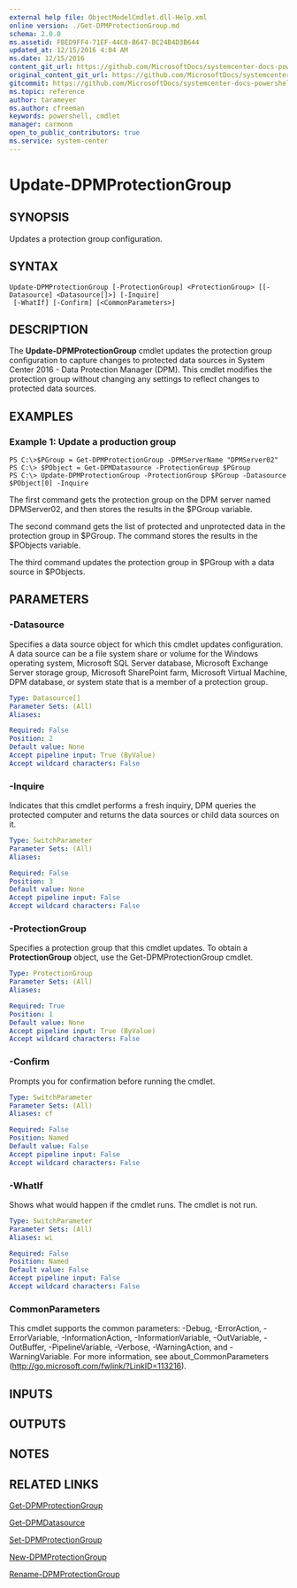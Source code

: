 ```yaml
---
external help file: ObjectModelCmdlet.dll-Help.xml
online version: ./Get-DPMProtectionGroup.md
schema: 2.0.0
ms.assetid: FBED9FF4-71EF-44C0-B647-BC24B4D3B644
updated_at: 12/15/2016 4:04 AM
ms.date: 12/15/2016
content_git_url: https://github.com/MicrosoftDocs/systemcenter-docs-powershell/blob/master/systemcenter-cmdlets/SystemCenter2016/DataProtectionManager/vlatest/Update-DPMProtectionGroup.md
original_content_git_url: https://github.com/MicrosoftDocs/systemcenter-docs-powershell/blob/master/systemcenter-cmdlets/SystemCenter2016/DataProtectionManager/vlatest/Update-DPMProtectionGroup.md
gitcommit: https://github.com/MicrosoftDocs/systemcenter-docs-powershell/blob/7df4508c7b907a214e6a8eca76037b06065ef078/systemcenter-cmdlets/SystemCenter2016/DataProtectionManager/vlatest/Update-DPMProtectionGroup.md
ms.topic: reference
author: tarameyer
ms.author: cfreeman
keywords: powershell, cmdlet
manager: carmonm
open_to_public_contributors: true
ms.service: system-center
---
```


# Update-DPMProtectionGroup

## SYNOPSIS
Updates a protection group configuration.

## SYNTAX

```
Update-DPMProtectionGroup [-ProtectionGroup] <ProtectionGroup> [[-Datasource] <Datasource[]>] [-Inquire]
 [-WhatIf] [-Confirm] [<CommonParameters>]
```

## DESCRIPTION
The **Update-DPMProtectionGroup** cmdlet updates the protection group configuration to capture changes to protected data sources in System Center 2016 - Data Protection Manager (DPM).
This cmdlet modifies the protection group without changing any settings to reflect changes to protected data sources.

## EXAMPLES

### Example 1: Update a production group
```
PS C:\>$PGroup = Get-DPMProtectionGroup -DPMServerName "DPMServer02"
PS C:\> $PObject = Get-DPMDatasource -ProtectionGroup $PGroup
PS C:\> Update-DPMProtectionGroup -ProtectionGroup $PGroup -Datasource $PObject[0] -Inquire
```

The first command gets the protection group on the DPM server named DPMServer02, and then stores the results in the $PGroup variable.

The second command gets the list of protected and unprotected data in the protection group in $PGroup.
The command stores the results in the $PObjects variable.

The third command updates the protection group in $PGroup with a data source in $PObjects.

## PARAMETERS

### -Datasource
Specifies a data source object for which this cmdlet updates configuration.
A data source can be a file system share or volume for the Windows operating system, Microsoft SQL Server database, Microsoft Exchange Server storage group, Microsoft SharePoint farm, Microsoft Virtual Machine, DPM database, or system state that is a member of a protection group.

```yaml
Type: Datasource[]
Parameter Sets: (All)
Aliases: 

Required: False
Position: 2
Default value: None
Accept pipeline input: True (ByValue)
Accept wildcard characters: False
```

### -Inquire
Indicates that this cmdlet performs a fresh inquiry, DPM queries the protected computer and returns the data sources or child data sources on it.

```yaml
Type: SwitchParameter
Parameter Sets: (All)
Aliases: 

Required: False
Position: 3
Default value: None
Accept pipeline input: False
Accept wildcard characters: False
```

### -ProtectionGroup
Specifies a protection group that this cmdlet updates.
To obtain a **ProtectionGroup** object, use the Get-DPMProtectionGroup cmdlet.

```yaml
Type: ProtectionGroup
Parameter Sets: (All)
Aliases: 

Required: True
Position: 1
Default value: None
Accept pipeline input: True (ByValue)
Accept wildcard characters: False
```

### -Confirm
Prompts you for confirmation before running the cmdlet.

```yaml
Type: SwitchParameter
Parameter Sets: (All)
Aliases: cf

Required: False
Position: Named
Default value: False
Accept pipeline input: False
Accept wildcard characters: False
```

### -WhatIf
Shows what would happen if the cmdlet runs.
The cmdlet is not run.

```yaml
Type: SwitchParameter
Parameter Sets: (All)
Aliases: wi

Required: False
Position: Named
Default value: False
Accept pipeline input: False
Accept wildcard characters: False
```

### CommonParameters
This cmdlet supports the common parameters: -Debug, -ErrorAction, -ErrorVariable, -InformationAction, -InformationVariable, -OutVariable, -OutBuffer, -PipelineVariable, -Verbose, -WarningAction, and -WarningVariable. For more information, see about_CommonParameters (http://go.microsoft.com/fwlink/?LinkID=113216).

## INPUTS

## OUTPUTS

## NOTES

## RELATED LINKS

[Get-DPMProtectionGroup](xref:SystemCenter2016/DataProtectionManager/vlatest/Get-DPMProtectionGroup.md)

[Get-DPMDatasource](xref:SystemCenter2016/DataProtectionManager/vlatest/Get-DPMDatasource.md)

[Set-DPMProtectionGroup](xref:SystemCenter2016/DataProtectionManager/vlatest/Set-DPMProtectionGroup.md)

[New-DPMProtectionGroup](xref:SystemCenter2016/DataProtectionManager/vlatest/New-DPMProtectionGroup.md)

[Rename-DPMProtectionGroup](xref:SystemCenter2016/DataProtectionManager/vlatest/Rename-DPMProtectionGroup.md)

